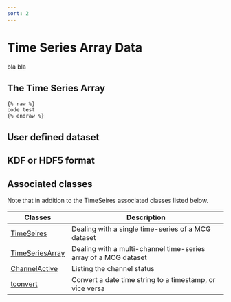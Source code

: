 ```yaml
---
sort: 2
---
```


# Time Series Array Data
 
bla bla

## The Time Series Array

```
{% raw %}
code test
{% endraw %}
```

## User defined dataset


## KDF or HDF5 format


## Associated classes

Note that in addition to the TimeSeires associated classes listed below.

| Classes             | Description                   |
|---------------------|-------------------------------|
| [TimeSeires]()      | Dealing with a single time-series of a MCG dataset |
| [TimeSeriesArray]() | Dealing with a multi-channel time-series array of a MCG dataset | 
| [ChannelActive]()   | Listing the channel status |
| [tconvert]()        | Convert a date time string to a timestamp, or vice versa |
